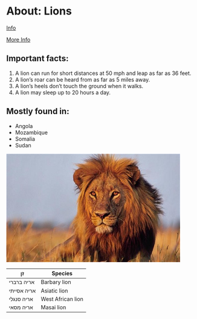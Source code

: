 # About: Lions

[Info](https://www.worldwildlife.org/blogs/good-nature-travel/posts/ten-interesting-facts-about-lions)

[More Info](http://www.lionaid.org/news/2016/02/how-many-lions-in-africa.htm)

## Important facts:

1.  A lion can run for short distances at 50 mph and leap as far as 36 feet.
2.  A lion’s roar can be heard from as far as 5 miles away.
3.  A lion’s heels don’t touch the ground when it walks. 
4.  A lion may sleep up to 20 hours a day.

## Mostly found in:
- Angola
- Mozambique
- Somalia
- Sudan

![Image of github's lion](/Images/lion.jpg)

זן             | Species
--------------|--------
אריה ברברי     | Barbary lion
אריה אסייתי    | Asiatic lion
אריה סנגלי     | West African lion 
אריה מסאי     | Masai lion
